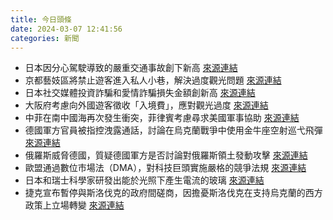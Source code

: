 ```yaml
---
title: 今日頭條
date: 2024-03-07 12:41:56
categories: 新聞            
---
```

- 日本因分心駕駛導致的嚴重交通事故創下新高 [來源連結](https://www.japantimes.co.jp/news/2024/03/07/japan/crime-legal/districted-driving/)
- 京都藝妓區將禁止遊客進入私人小巷，解決過度觀光問題 [來源連結](https://www.japantimes.co.jp/news/2024/03/07/japan/society/kyoto-tourists-geisha/)
- 日本社交媒體投資詐騙和愛情詐騙損失金額創新高 [來源連結](https://www.japantimes.co.jp/news/2024/03/07/japan/crime-legal/investment-romance-scams/)
- 大阪府考慮向外國遊客徵收「入境費」，應對觀光過度 [來源連結](https://www.japantimes.co.jp/news/2024/03/07/japan/society/osaka-foreign-tourists-levy/)
- 中菲在南中國海再次發生衝突，菲律賓考慮尋求美國軍事協助 [來源連結](https://asiatimes.com/2024/03/china-philippines-at-a-sea-fight-breaking-point/)
- 德國軍方官員被指控洩露通話，討論在烏克蘭戰爭中使用金牛座空射巡弋飛彈 [來源連結](https://asiatimes.com/2024/03/germanys-taurus-missile-would-spike-ukraine-war-stakes/)
- 俄羅斯威脅德國，質疑德國軍方是否討論對俄羅斯領土發動攻擊 [來源連結](https://asiatimes.com/2024/03/germanys-taurus-missile-would-spike-ukraine-war-stakes/)
- 歐盟通過數位市場法（DMA），對科技巨頭實施嚴格的競爭法規 [來源連結](https://edition.cnn.com/2024/03/07/tech/dma-tech/index.html)
- 日本和瑞士科學家研發出能於光照下產生電流的玻璃 [來源連結](https://www.japantimes.co.jp/news/2024/03/07/japan/science-health/japan-switzerland-glass-electricity/)
- 捷克宣布暫停與斯洛伐克的政府間磋商，因擔憂斯洛伐克在支持烏克蘭的西方政策上立場轉變 [來源連結](https://www.theguardian.com/world/2024/mar/07/czech-republic-to-suspend-relations-with-slovakia-over-russia-support)



